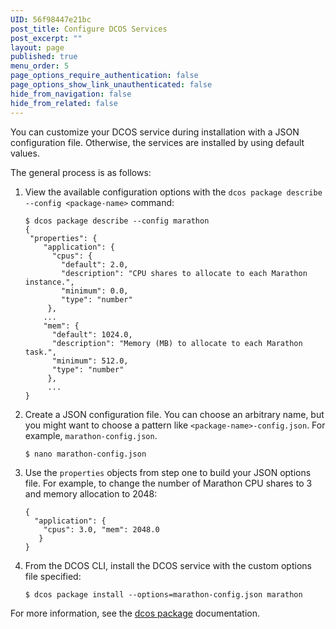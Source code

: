 ```yaml
---
UID: 56f98447e21bc
post_title: Configure DCOS Services
post_excerpt: ""
layout: page
published: true
menu_order: 5
page_options_require_authentication: false
page_options_show_link_unauthenticated: false
hide_from_navigation: false
hide_from_related: false
---
```

You can customize your DCOS service during installation with a JSON configuration file. Otherwise, the services are installed by using default values.

The general process is as follows:

1.  View the available configuration options with the `dcos package describe --config <package-name>` command:
    
        $ dcos package describe --config marathon
        {
         "properties": {
            "application": {
              "cpus": {
                "default": 2.0,
                "description": "CPU shares to allocate to each Marathon instance.",
                "minimum": 0.0,
                "type": "number"
             },
            ...        
            "mem": {
              "default": 1024.0,
              "description": "Memory (MB) to allocate to each Marathon task.",
              "minimum": 512.0,
              "type": "number"
             },
             ...
        }
        

2.  Create a JSON configuration file. You can choose an arbitrary name, but you might want to choose a pattern like `<package-name>-config.json`. For example, `marathon-config.json`.
    
        $ nano marathon-config.json
        

3.  Use the `properties` objects from step one to build your JSON options file. For example, to change the number of Marathon CPU shares to 3 and memory allocation to 2048:
    
        {
          "application": { 
            "cpus": 3.0, "mem": 2048.0 
           } 
        }
        

4.  From the DCOS CLI, install the DCOS service with the custom options file specified:
    
        $ dcos package install --options=marathon-config.json marathon
        

For more information, see the [dcos package][1] documentation.

 [1]: /usage/cli/command-reference/#scrollNav-6